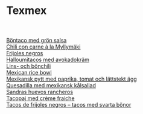 # Texmex<br/><br/>

[Böntaco med grön salsa](/recipes/texmex/bontaco-med-gron-salsa.md)<br/>[Chili con carne à la Myllymäki](/recipes/texmex/chili-con-carne-à-la-myllymaki.md)<br/>[Frijoles negros](/recipes/texmex/frijoles-negros.md)<br/>[Halloumitacos med avokadokräm](/recipes/texmex/halloumitacos-med-avokadokram.md)<br/>[Lins- och bönchili](/recipes/texmex/lins-och-bonchili.md)<br/>[Mexican rice bowl](/recipes/texmex/mexican-rice-bowl.md)<br/>[Mexikansk pytt med paprika, tomat och lättstekt ägg](/recipes/texmex/mexikansk-pytt-med-paprika-tomat-och-lattstekt-agg.md)<br/>[Quesadilla med mexikansk kålsallad](/recipes/texmex/quesadilla-med-mexikansk-kalsallad.md)<br/>[Sandras huevos rancheros](/recipes/texmex/sandras-huevos-rancheros.md)<br/>[Tacopaj med crème fraiche](/recipes/texmex/tacopaj-med-crème-fraiche.md)<br/>[Tacos de frijoles negros – tacos med svarta bönor](/recipes/texmex/tacos-de-frijoles-negros-–-tacos-med-svarta-bonor.md)
